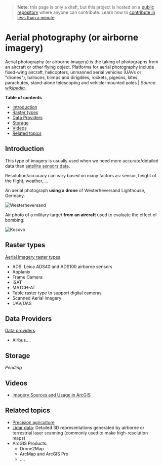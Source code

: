 > **Note**: this page is only a draft, but this project is hosted on a [public repository](https://github.com/hhkaos/awesome-arcgis) where anyone can contribute. Learn how to [contribute in less than a minute](https://github.com/hhkaos/awesome-arcgis/blob/master/CONTRIBUTING.md#contributions).

# Aerial photography (or airborne imagery)

Aerial photography (or airborne imagery) is the taking of photographs from an aircraft or other flying object. Platforms for aerial photography include fixed-wing aircraft, helicopters, unmanned aerial vehicles (UAVs or "drones"), balloons, blimps and dirigibles, rockets, pigeons, kites, parachutes, stand-alone telescoping and vehicle-mounted poles | *Source:  [wikipedia](https://en.wikipedia.org/wiki/Aerial_photography)*.


<!-- START doctoc generated TOC please keep comment here to allow auto update -->
<!-- DON'T EDIT THIS SECTION, INSTEAD RE-RUN doctoc TO UPDATE -->
**Table of contents**

- [Introduction](#introduction)
- [Raster types](#raster-types)
- [Data Providers](#data-providers)
- [Storage](#storage)
- [Videos](#videos)
- [Related topics](#related-topics)

<!-- END doctoc generated TOC please keep comment here to allow auto update -->

## Introduction

This type of imagery is usually used when we need more accurate/detailed data than [satellite sensors data](../satellite-sensor/README.md).

Resolution/accuracy can vary based on many factors as: sensor, height of the flight, weather, ...

An aerial photograph **using a drone** of Westerheversand Lighthouse, Germany.

![Westerheversand](https://upload.wikimedia.org/wikipedia/commons/thumb/c/c6/Leuchtturm_in_Westerheversand.jpg/440px-Leuchtturm_in_Westerheversand.jpg)

Air photo of a military target **from an aircraft** used to evaluate the effect of bombing:

![Kosovo](https://upload.wikimedia.org/wikipedia/commons/thumb/7/78/Podgorica_1999_Kosovo_War.jpg/440px-Podgorica_1999_Kosovo_War.jpg)

## Raster types

[Aerial imagery raster types](http://desktop.arcgis.com/en/arcmap/latest/manage-data/raster-and-images/aerial-imagery-raster-types.htm)

* ADS: Leica ADS40 and ADS100 airborne sensors
* Applanix
* Frame Camera
* ISAT
* MATCH-AT
* Table raster type to support digital cameras
* Scanned Aerial Imagery
* UAV/UAS

## Data Providers

[Data providers](../../../data-providers/README.md):

* Airbus....

## Storage

*Pending*

## Videos

* [Imagery Sources and Usage in ArcGIS](https://www.youtube.com/watch?v=pnoj24ncZas&t=5s)

## Related topics

* [Precision agriculture](../../../../../esri/industries/natural-resources/agriculture/precision-agriculture/README.md)
* [Lidar data](../../vector/lidar/README.md): Detailed 3D representations generated by airborne or terrestrial laser scanning (commonly used to make high-resolution maps)
* ArcGIS Products:
    * Drone2Map
    * ArcMap and ArcGIS Pro
    * ....
